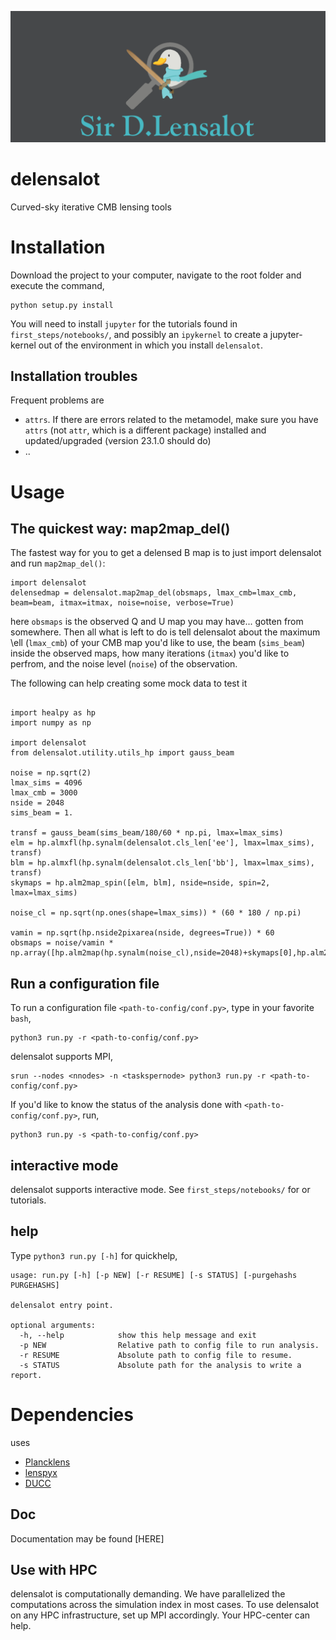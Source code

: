 ![delensalot logo](res/dlensalot2.PNG)
# delensalot
Curved-sky iterative CMB lensing tools

# Installation
Download the project to your computer, navigate to the root folder and execute the command,

``` 
python setup.py install
```

You will need to install `jupyter` for the tutorials found in `first_steps/notebooks/`, and possibly an `ipykernel` to create a jupyter-kernel out of the environment in which you install `delensalot`.
<!-- TODO: Add explicit instructions -->

## Installation troubles

Frequent problems are
 * `attrs`. If there are errors related to the metamodel, make sure you have `attrs` (not `attr`, which is a different package) installed and updated/upgraded (version 23.1.0 should do)
 * ..

# Usage


## The quickest way: map2map_del()


The fastest way for you to get a delensed B map is to just import delensalot and run `map2map_del()`:
```
import delensalot
delensedmap = delensalot.map2map_del(obsmaps, lmax_cmb=lmax_cmb, beam=beam, itmax=itmax, noise=noise, verbose=True)
```

here `obsmaps` is the observed Q and U map you may have... gotten from somewhere. Then all what is left to do is tell delensalot about the maximum \ell (`lmax_cmb`) of your CMB map you'd like to use, the beam (`sims_beam`) inside the observed maps, how many iterations (`itmax`) you'd like to perfrom, and the noise level (`noise`) of the observation.


The following can help creating some mock data to test it
```

import healpy as hp
import numpy as np

import delensalot
from delensalot.utility.utils_hp import gauss_beam

noise = np.sqrt(2)
lmax_sims = 4096
lmax_cmb = 3000
nside = 2048
sims_beam = 1.

transf = gauss_beam(sims_beam/180/60 * np.pi, lmax=lmax_sims)
elm = hp.almxfl(hp.synalm(delensalot.cls_len['ee'], lmax=lmax_sims), transf)
blm = hp.almxfl(hp.synalm(delensalot.cls_len['bb'], lmax=lmax_sims), transf)
skymaps = hp.alm2map_spin([elm, blm], nside=nside, spin=2, lmax=lmax_sims)

noise_cl = np.sqrt(np.ones(shape=lmax_sims)) * (60 * 180 / np.pi)

vamin = np.sqrt(hp.nside2pixarea(nside, degrees=True)) * 60
obsmaps = noise/vamin * np.array([hp.alm2map(hp.synalm(noise_cl),nside=2048)+skymaps[0],hp.alm2map(hp.synalm(noise_cl),nside=2048)+skymaps[1]])
```


## Run a configuration file

To run a configuration file `<path-to-config/conf.py>`, type in your favorite `bash`,
``` 
python3 run.py -r <path-to-config/conf.py>
```

delensalot supports MPI,

```
srun --nodes <nnodes> -n <taskspernode> python3 run.py -r <path-to-config/conf.py>
```

If you'd like to know the status of the analysis done with `<path-to-config/conf.py>`, run,
```
python3 run.py -s <path-to-config/conf.py>
```

## interactive mode

delensalot supports interactive mode. See `first_steps/notebooks/` for or tutorials.


## help

Type `python3 run.py [-h]` for quickhelp,
```
usage: run.py [-h] [-p NEW] [-r RESUME] [-s STATUS] [-purgehashs PURGEHASHS]

delensalot entry point.

optional arguments:
  -h, --help            show this help message and exit
  -p NEW                Relative path to config file to run analysis.
  -r RESUME             Absolute path to config file to resume.
  -s STATUS             Absolute path for the analysis to write a report.

```


# Dependencies

 uses
  * [Plancklens](https://github.com/carronj/plancklens)
  * [lenspyx](https://github.com/carronj/lenspyx)
  * [DUCC](https://github.com/mreineck/ducc)

## Doc
Documentation may be found [HERE]


## Use with HPC
delensalot is computationally demanding.
We have parallelized the computations across the simulation index in most cases.
To use delensalot on any HPC infrastructure, set up MPI accordingly. Your HPC-center can help.
